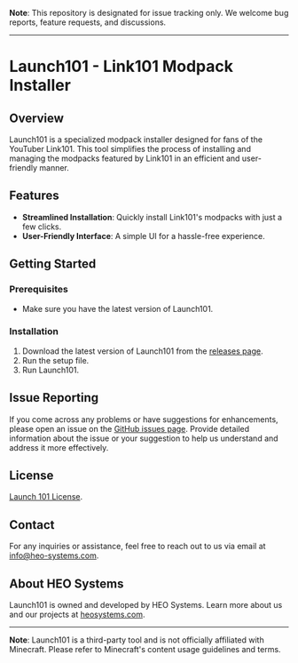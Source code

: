 **Note**: This repository is designated for issue tracking only. We welcome bug reports, feature requests, and discussions.

---

# Launch101 - Link101 Modpack Installer

## Overview

Launch101 is a specialized modpack installer designed for fans of the YouTuber Link101. This tool simplifies the process of installing and managing the modpacks featured by Link101 in an efficient and user-friendly manner.

## Features

- **Streamlined Installation**: Quickly install Link101's modpacks with just a few clicks.
- **User-Friendly Interface**: A simple UI for a hassle-free experience.

## Getting Started

### Prerequisites

- Make sure you have the latest version of Launch101.

### Installation

1. Download the latest version of Launch101 from the [releases page](https://github.com/HEO-Systems/Launch101/releases).
2. Run the setup file.
3. Run Launch101.

## Issue Reporting

If you come across any problems or have suggestions for enhancements, please open an issue on the [GitHub issues page](https://github.com/HEO-Systems/Launch101/issues). Provide detailed information about the issue or your suggestion to help us understand and address it more effectively.

## License

[Launch 101 License](LICENSE.md).

## Contact

For any inquiries or assistance, feel free to reach out to us via email at [info@heo-systems.com](mailto:info@heo-systems.com).

## About HEO Systems

Launch101 is owned and developed by HEO Systems. Learn more about us and our projects at [heosystems.com](https://heo-systems.net/).

---

**Note**: Launch101 is a third-party tool and is not officially affiliated with Minecraft. Please refer to Minecraft's content usage guidelines and terms.
